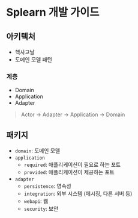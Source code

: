 # Splearn 개발 가이드
## 아키텍처
- 헥사고날
- 도메인 모델 패턴
### 계층
- Domain
- Application
- Adapter

> Actor -> Adapter -> Application -> Domain


## 패키지
- `domain`: 도메인 모델
- `application`
  - `required`: 애플리케이션이 필요로 하는 포트
  - `provided`: 애플리케이션이 제공하는 포트
- `adapter`
  - `persistence`: 영속성
  - `integration`: 외부 시스템 (메시징, 다른 서버 등)
  - `webapi`: 웹
  - `security`: 보안